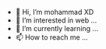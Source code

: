- 👋 Hi, I’m mohammad XD
- 👀 I’m interested in web ...
- 🌱 I’m currently learning ...
- 📫 How to reach me ...

<!---
MAqwerty/MAqwerty is a ✨ special ✨ repository because its `README.md` (this file) appears on your GitHub profile.
You can click the Preview link to take a look at your changes.
--->
